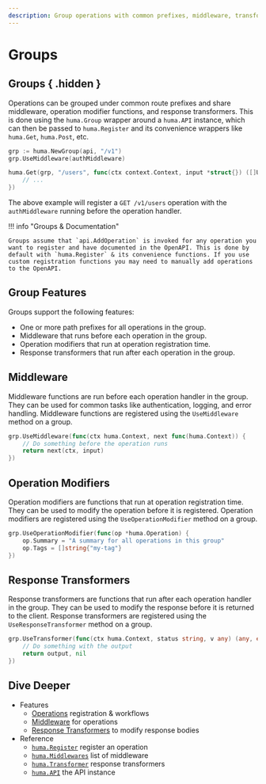```yaml
---
description: Group operations with common prefixes, middleware, transformers, and more.
---
```


# Groups

## Groups { .hidden }

Operations can be grouped under common route prefixes and share middleware, operation modifier functions, and response transformers. This is done using the `huma.Group` wrapper around a `huma.API` instance, which can then be passed to `huma.Register` and its convenience wrappers like `huma.Get`, `huma.Post`, etc.

```go
grp := huma.NewGroup(api, "/v1")
grp.UseMiddleware(authMiddleware)

huma.Get(grp, "/users", func(ctx context.Context, input *struct{}) ([]User, error) {
	// ...
})
```

The above example will register a `GET /v1/users` operation with the `authMiddleware` running before the operation handler.

!!! info "Groups & Documentation"

    Groups assume that `api.AddOperation` is invoked for any operation you want to register and have documented in the OpenAPI. This is done by default with `huma.Register` & its convenience functions. If you use custom registration functions you may need to manually add operations to the OpenAPI.

## Group Features

Groups support the following features:

-   One or more path prefixes for all operations in the group.
-   Middleware that runs before each operation in the group.
-   Operation modifiers that run at operation registration time.
-   Response transformers that run after each operation in the group.

## Middleware

Middleware functions are run before each operation handler in the group. They can be used for common tasks like authentication, logging, and error handling. Middleware functions are registered using the `UseMiddleware` method on a group.

```go
grp.UseMiddleware(func(ctx huma.Context, next func(huma.Context)) {
	// Do something before the operation runs
	return next(ctx, input)
})
```

## Operation Modifiers

Operation modifiers are functions that run at operation registration time. They can be used to modify the operation before it is registered. Operation modifiers are registered using the `UseOperationModifier` method on a group.

```go
grp.UseOperationModifier(func(op *huma.Operation) {
	op.Summary = "A summary for all operations in this group"
	op.Tags = []string{"my-tag"}
})
```

## Response Transformers

Response transformers are functions that run after each operation handler in the group. They can be used to modify the response before it is returned to the client. Response transformers are registered using the `UseResponseTransformer` method on a group.

```go
grp.UseTransformer(func(ctx huma.Context, status string, v any) (any, error) {
	// Do something with the output
	return output, nil
})
```

## Dive Deeper

-   Features
    -   [Operations](./operations.md) registration & workflows
    -   [Middleware](./middleware.md) for operations
    -   [Response Transformers](./response-transformers.md) to modify response bodies
-   Reference
    -   [`huma.Register`](https://pkg.go.dev/github.com/danielgtaylor/huma/v2#Register) register an operation
    -   [`huma.Middlewares`](https://pkg.go.dev/github.com/danielgtaylor/huma/v2#Middlewares) list of middleware
    -   [`huma.Transformer`](https://pkg.go.dev/github.com/danielgtaylor/huma/v2#Transformer) response transformers
    -   [`huma.API`](https://pkg.go.dev/github.com/danielgtaylor/huma/v2#API) the API instance
